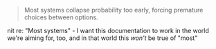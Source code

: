 > Most systems collapse probability too early, forcing premature choices between options.

nit re: "Most systems" - I want this documentation to work in the world we're aiming for, too, and in that world this *won't* be true of "most"
